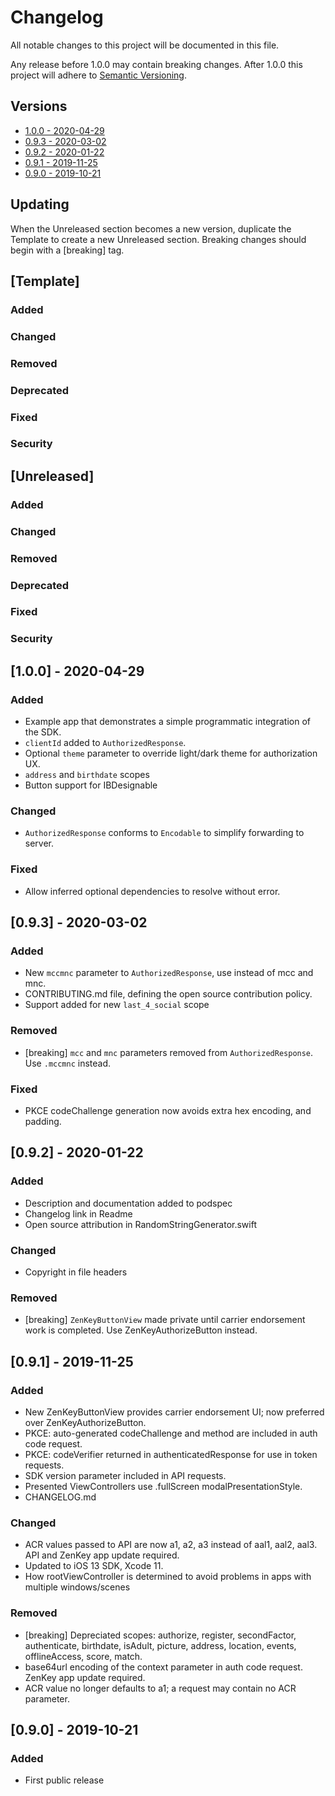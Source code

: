 # Changelog
All notable changes to this project will be documented in this file.

Any release before 1.0.0 may contain breaking changes.
After 1.0.0 this project will adhere to [Semantic Versioning](https://semver.org/spec/v2.0.0.html).

## Versions
- [1.0.0 - 2020-04-29](#100---2020-04-29)
- [0.9.3 - 2020-03-02](#093---2020-03-02)
- [0.9.2 - 2020-01-22](#092---2020-01-22)
- [0.9.1 - 2019-11-25](#091---2019-11-25)
- [0.9.0 - 2019-10-21](#090---2019-10-21)

## Updating
When the Unreleased section becomes a new version, duplicate the Template to create a new Unreleased section. Breaking changes should begin with a [breaking] tag.

## [Template]
### Added
### Changed
### Removed
### Deprecated
### Fixed
### Security

## [Unreleased]
### Added
### Changed
### Removed
### Deprecated
### Fixed
### Security

## [1.0.0] - 2020-04-29
### Added
- Example app that demonstrates a simple programmatic integration of the SDK.
- `clientId` added to `AuthorizedResponse`.
- Optional `theme` parameter to override light/dark theme for authorization UX.
- `address` and `birthdate` scopes
- Button support for IBDesignable
### Changed
- `AuthorizedResponse` conforms to `Encodable` to simplify forwarding to server.
### Fixed
- Allow inferred optional dependencies to resolve without error.

## [0.9.3] - 2020-03-02
### Added
- New `mccmnc` parameter to `AuthorizedResponse`, use instead of mcc and mnc.  
- CONTRIBUTING.md file, defining the open source contribution policy.
- Support added for new `last_4_social` scope
### Removed
- [breaking] `mcc` and `mnc` parameters removed from `AuthorizedResponse`. Use `.mccmnc` instead.
### Fixed
- PKCE codeChallenge generation now avoids extra hex encoding, and padding.

## [0.9.2] - 2020-01-22
### Added
- Description and documentation added to podspec
- Changelog link in Readme
- Open source attribution in RandomStringGenerator.swift
### Changed
- Copyright in file headers
### Removed
- [breaking] `ZenKeyButtonView` made private until carrier endorsement work is completed. Use ZenKeyAuthorizeButton instead.

## [0.9.1] - 2019-11-25
### Added
- New ZenKeyButtonView provides carrier endorsement UI; now preferred over ZenKeyAuthorizeButton.
- PKCE: auto-generated codeChallenge and method are included in auth code request.
- PKCE: codeVerifier returned in authenticatedResponse for use in token requests.
- SDK version parameter included in API requests.
- Presented ViewControllers use .fullScreen modalPresentationStyle.
- CHANGELOG.md
### Changed
- ACR values passed to API are now a1, a2, a3 instead of aal1, aal2, aal3. API and ZenKey app update required.
- Updated to iOS 13 SDK, Xcode 11.
- How rootViewController is determined to avoid problems in apps with multiple windows/scenes
### Removed
- [breaking] Depreciated scopes: authorize, register, secondFactor, authenticate, birthdate, isAdult, picture, address, location, events, offlineAccess, score, match.
- base64url encoding of the context parameter in auth code request. ZenKey app update required.
- ACR value no longer defaults to a1; a request may contain no ACR parameter.

## [0.9.0] - 2019-10-21
### Added
- First public release
